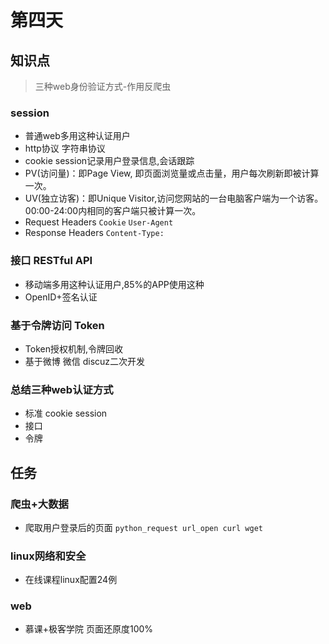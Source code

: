 # 第四天

## 知识点
> 三种web身份验证方式-作用反爬虫

### session
* 普通web多用这种认证用户
* http协议 字符串协议
* cookie session记录用户登录信息,会话跟踪
* PV(访问量)：即Page View, 即页面浏览量或点击量，用户每次刷新即被计算一次。
* UV(独立访客)：即Unique Visitor,访问您网站的一台电脑客户端为一个访客。00:00-24:00内相同的客户端只被计算一次。
* Request Headers `Cookie`  `User-Agent`
* Response Headers `Content-Type:`

### 接口 RESTful API
* 移动端多用这种认证用户,85%的APP使用这种
* OpenID+签名认证

### 基于令牌访问 Token
* Token授权机制,令牌回收
* 基于微博 微信 discuz二次开发

### 总结三种web认证方式
* 标准 cookie session
* 接口 
* 令牌




## 任务

### 爬虫+大数据
* 爬取用户登录后的页面 `python_request url_open curl wget`

### linux网络和安全
* 在线课程linux配置24例

### web
* 慕课+极客学院 页面还原度100%

